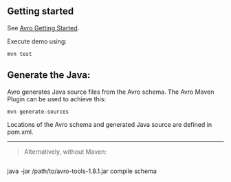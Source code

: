 ## Getting started

See [Avro Getting Started](https://avro.apache.org/docs/current/gettingstartedjava.html).

Execute demo using:

```
mvn test
```

## Generate the Java:
Avro generates Java source files from the Avro schema. The Avro Maven Plugin can be used to achieve this:

``` 
mvn generate-sources
```

Locations of the Avro schema and generated Java source are defined in pom.xml.

--- 

> Alternatively, without Maven:

>```
java -jar /path/to/avro-tools-1.8.1.jar compile schema <schema file> <destination>
```
 
 